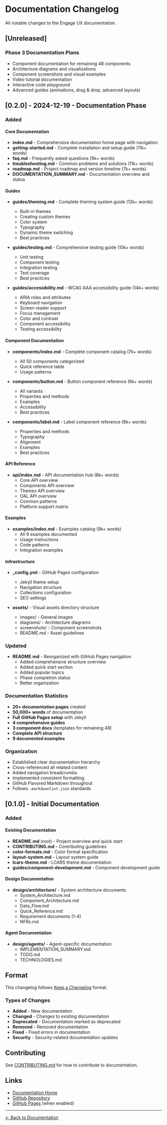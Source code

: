 # Documentation Changelog

All notable changes to the Engage UX documentation.

## [Unreleased]

### Phase 3 Documentation Plans
- Component documentation for remaining 48 components
- Architecture diagrams and visualizations
- Component screenshots and visual examples
- Video tutorial documentation
- Interactive code playground
- Advanced guides (animations, drag & drop, advanced layouts)

## [0.2.0] - 2024-12-19 - Documentation Phase

### Added

#### Core Documentation
- **index.md** - Comprehensive documentation home page with navigation
- **getting-started.md** - Complete installation and setup guide (11k+ words)
- **faq.md** - Frequently asked questions (9k+ words)
- **troubleshooting.md** - Common problems and solutions (11k+ words)
- **roadmap.md** - Project roadmap and version timeline (7k+ words)
- **DOCUMENTATION_SUMMARY.md** - Documentation overview and status

#### Guides
- **guides/theming.md** - Complete theming system guide (12k+ words)
  - Built-in themes
  - Creating custom themes
  - Color system
  - Typography
  - Dynamic theme switching
  - Best practices
  
- **guides/testing.md** - Comprehensive testing guide (10k+ words)
  - Unit testing
  - Component testing
  - Integration testing
  - Test coverage
  - Best practices
  
- **guides/accessibility.md** - WCAG AAA accessibility guide (14k+ words)
  - ARIA roles and attributes
  - Keyboard navigation
  - Screen reader support
  - Focus management
  - Color and contrast
  - Component accessibility
  - Testing accessibility

#### Component Documentation
- **components/index.md** - Complete component catalog (7k+ words)
  - All 50 components categorized
  - Quick reference table
  - Usage patterns
  
- **components/button.md** - Button component reference (6k+ words)
  - All variants
  - Properties and methods
  - Examples
  - Accessibility
  - Best practices
  
- **components/label.md** - Label component reference (9k+ words)
  - Properties and methods
  - Typography
  - Alignment
  - Examples
  - Best practices

#### API Reference
- **api/index.md** - API documentation hub (8k+ words)
  - Core API overview
  - Components API overview
  - Themes API overview
  - OAL API overview
  - Common patterns
  - Platform support matrix

#### Examples
- **examples/index.md** - Examples catalog (9k+ words)
  - All 9 examples documented
  - Usage instructions
  - Code patterns
  - Integration examples

#### Infrastructure
- **_config.yml** - GitHub Pages configuration
  - Jekyll theme setup
  - Navigation structure
  - Collections configuration
  - SEO settings
  
- **assets/** - Visual assets directory structure
  - images/ - General images
  - diagrams/ - Architecture diagrams
  - screenshots/ - Component screenshots
  - README.md - Asset guidelines

### Updated
- **README.md** - Reorganized with GitHub Pages navigation
  - Added comprehensive structure overview
  - Added quick start section
  - Added popular topics
  - Phase completion status
  - Better organization

### Documentation Statistics
- **20+ documentation pages** created
- **50,000+ words** of documentation
- **Full GitHub Pages setup** with Jekyll
- **4 comprehensive guides**
- **3 component docs** (templates for remaining 48)
- **Complete API structure**
- **9 documented examples**

### Organization
- Established clear documentation hierarchy
- Cross-referenced all related content
- Added navigation breadcrumbs
- Implemented consistent formatting
- GitHub Flavored Markdown throughout
- Follows `.markdownlint.json` standards

## [0.1.0] - Initial Documentation

### Added

#### Existing Documentation
- **README.md** (root) - Project overview and quick start
- **CONTRIBUTING.md** - Contributing guidelines
- **color-formats.md** - Color format specification
- **layout-system.md** - Layout system guide
- **lcars-theme.md** - LCARS theme documentation
- **guides/component-development.md** - Component development guide

#### Design Documentation
- **design/architecture/** - System architecture documents
  - System_Architecture.md
  - Component_Architecture.md
  - Data_Flow.md
  - Quick_Reference.md
  - Requirement documents (1-4)
  - NFRs.md

#### Agent Documentation
- **design/agents/** - Agent-specific documentation
  - IMPLEMENTATION_SUMMARY.md
  - TODO.md
  - TECHNOLOGIES.md

## Format

This changelog follows [Keep a Changelog](https://keepachangelog.com/en/1.0.0/) format.

### Types of Changes
- **Added** - New documentation
- **Changed** - Changes to existing documentation
- **Deprecated** - Documentation marked as deprecated
- **Removed** - Removed documentation
- **Fixed** - Fixed errors in documentation
- **Security** - Security-related documentation updates

## Contributing

See [CONTRIBUTING.md](../CONTRIBUTING.md) for how to contribute to documentation.

## Links

- [Documentation Home](index.md)
- [GitHub Repository](https://github.com/JEleniel/engage-ux)
- [GitHub Pages](https://jeleniel.github.io/engage-ux) (when enabled)

---

[← Back to Documentation](index.md)
